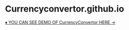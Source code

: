 # Currencyconvertor.github.io



  [♦️ YOU CAN SEE DEMO OF CurrencyConvertor  HERE -> ](https://rushikeshghime.github.io/Currencyconvertor.github.io/)
